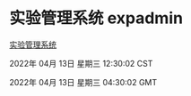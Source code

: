 # 实验管理系统 expadmin
[实验管理系统](http://59.174.26.18:56808/expadmin-782313d2-e1b1-4ea7-932e-3a55e6a1a4d0/)

2022年 04月 13日 星期三 12:30:02 CST

2022年 04月 13日 星期三 04:30:02 GMT
